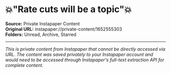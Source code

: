 # 💥"Rate cuts will be a topic"💥

**Source:** Private Instapaper Content  
**Original URL:** instapaper://private-content/1652555303  
**Folders:** Unread, Archive, Starred  

---

*This is private content from Instapaper that cannot be directly accessed via URL. The content was saved privately to your Instapaper account and would need to be accessed through Instapaper's full-text extraction API for complete content.*
